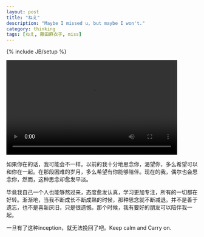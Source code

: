 ```yaml
---
layout: post
title: "ねえ"
description: "Maybe I missed u, but maybe I won't."
category: thinking
tags: [ねえ, 藤田麻衣子, miss]
---
```

{% include JB/setup %}


<video width="450" height="250" preload="auto" controls="controls" >
	<source src="http://115.231.144.54/8/e/b/d/r/ebdrioonvedqbgmjqiexnvzgdachdq/hc.yinyuetai.com/AC03013B36145E551723898782AC4FE1.flv">
	Opps! Html5 Video is Required.
</video>


  如果你在的话，我可能会不一样。以前的我十分地思念你，渴望你，多么希望可以和你在一起。在那段困难的岁月，多么希望有你能够陪伴。现在的我，偶尔也会思念你，然而，这种思念却愈发平淡。
  
  
  毕竟我自己一个人也能够熬过来，态度愈发认真，学习更加专注，所有的一切都在好转。渐渐地，当我不断成长不断成熟的时候，那种思念就不断减退。并不是善于遗忘，也不是喜新厌旧，只是很遗憾。那个时候，我有要好的朋友可以陪伴我一起。
  
  
  一旦有了这种inception，就无法挽回了吧。Keep calm and Carry on.